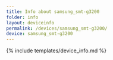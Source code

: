 ```yaml
---
title: Info about samsung_smt-g3200
folder: info
layout: deviceinfo
permalink: /devices/samsung_smt-g3200/
device: samsung_smt-g3200
---
```

{% include templates/device_info.md %}
